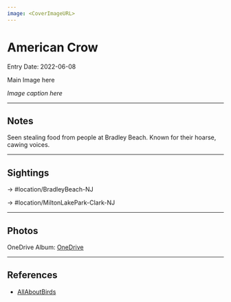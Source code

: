 ```yaml
---
image: <CoverImageURL>
---
```


# American Crow
Entry Date: 2022-06-08

Main Image here

*Image caption here*

---------------------------------------------------------------
## Notes
Seen stealing food from people at Bradley Beach. Known for their hoarse, cawing voices.

---------------------------------------------------------------
## Sightings

-> #location/BradleyBeach-NJ 

-> #location/MiltonLakePark-Clark-NJ 

---------------------------------------------------------------
## Photos
OneDrive Album: [OneDrive](https://1drv.ms/u/s!AvaIuMdCo_w-3Q7fVKsDVjDXS_kG?e=OSknZy)

---------------------------------------------------------------
## References
- [AllAboutBirds](https://www.allaboutbirds.org/guide/American_Crow/overview)